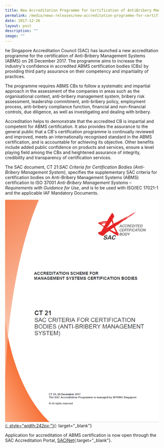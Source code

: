 ```yaml
---
title: New Accreditation Programme for Certification of AntiBribery Management System
permalink: /media/news-releases/new-accreditation-programme-for-certification-of-anti-bribery-mgmt-system/
date: 2017-12-26
layout: post
description: ""
image: ""
---
```

he Singapore Accreditation Council (SAC) has launched a new accreditation programme for the certification of Anti-Bribery Management Systems (ABMS) on 26 December 2017. The programme aims to increase the industry's confidence in accredited ABMS certification bodies (CBs) by providing third party assurance on their competency and impartiality of practices.

The programme requires ABMS CBs to follow a systematic and impartial approach in the assessment of the companies in areas such as the organisational context, anti-bribery management system, bribery risk assessment, leadership commitment, anti-bribery policy, employment process, anti-bribery compliance function, financial and non-financial controls, due diligence, as well as investigating and dealing with bribery.

Accreditation helps to demonstrate that the accredited CB is impartial and competent for ABMS certification. It also provides the assurance to the general public that a CB's certification programme is continually reviewed and improved, meets an internationally recognised standard in the ABMS certification, and is accountable for achieving its objective. Other benefits include added public confidence on products and services, ensure a level playing field among the CBs and heightened assurance of integrity, credibility and transparency of certification services. 

The SAC document, CT 21:*SAC Criteria for Certification Bodies (Anti-Bribery Management System)*, specifies the supplementary SAC criteria for certification bodies on Anti-Bribery Management Systems (ABMS) certification to ISO 37001 *Anti-Bribery Management Systems – Requirements with Guidance for Use*, and is to be used with ISO/IEC 17021-1 and the applicable IAF Mandatory Documents.

[![CT21_cover](/images/press-release/documents/CT21_cover.PNG){: style="width:242px;"}](/services/accreditation-services/management-system-certification-bodies){: target="\_blank"}

Application for accreditation of ABMS certification is now open through the SAC Accreditation Portal, [SACiNet](https://sacinet2.enterprisesg.gov.sg){:target="\_blank"}.